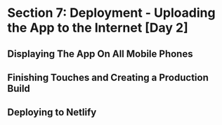 # Section 7: Deployment - Uploading the App to the Internet [Day 2]

## Displaying The App On All Mobile Phones

## Finishing Touches and Creating a Production Build

## Deploying to Netlify
